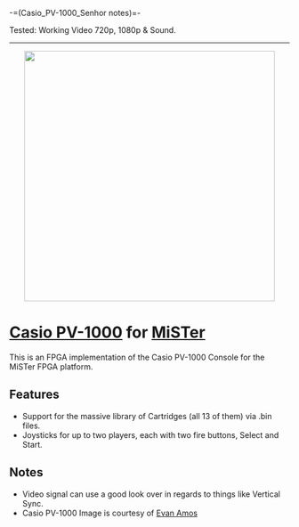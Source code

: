 -=(Casio_PV-1000_Senhor notes)=-

Tested: Working Video 720p, 1080p & Sound.

___
<p align="center">
    <img style="width: 450px;" src="assets/Casio-PV1000.png">
</p>

# [Casio PV-1000](https://www.wikipedia.org/wiki/PV-1000) for [MiSTer](https://mister-devel.github.io/MkDocs_MiSTer/)
This is an FPGA implementation of the Casio PV-1000 Console for the MiSTer FPGA platform.

## Features
- Support for the massive library of Cartridges (all 13 of them) via .bin files.
- Joysticks for up to two players, each with two fire buttons, Select and Start.

## Notes
- Video signal can use a good look over in regards to things like Vertical Sync.
- Casio PV-1000 Image is courtesy of [Evan Amos](https://en.wikipedia.org/wiki/File:Casio-PV1000-Console-Set.jpg)
